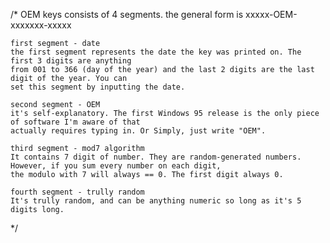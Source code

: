 
/*
	OEM keys consists of 4 segments. the general form is xxxxx-OEM-xxxxxxx-xxxxx
	
	first segment - date
	the first segment represents the date the key was printed on. The first 3 digits are anything
	from 001 to 366 (day of the year) and the last 2 digits are the last digit of the year. You can
	set this segment by inputting the date.
	
	second segment - OEM
	it's self-explanatory. The first Windows 95 release is the only piece of software I'm aware of that
	actually requires typing in. Or Simply, just write "OEM".
	
	third segment - mod7 algorithm
	It contains 7 digit of number. They are random-generated numbers. However, if you sum every number on each digit,
	the modulo with 7 will always == 0. The first digit always 0.
	
	fourth segment - trully random
	It's trully random, and can be anything numeric so long as it's 5 digits long.	
*/
